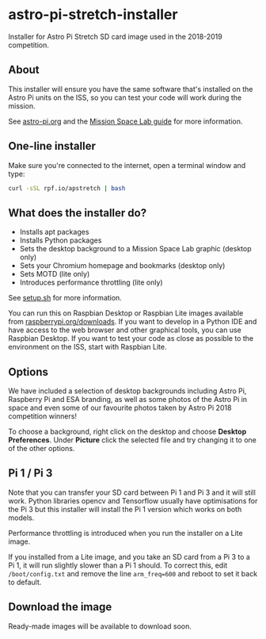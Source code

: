 # astro-pi-stretch-installer

Installer for Astro Pi Stretch SD card image used in the 2018-2019 competition.

## About

This installer will ensure you have the same software that's installed on the
Astro Pi units on the ISS, so you can test your code will work during the
mission.

See [astro-pi.org](https://astro-pi.org/) and the
[Mission Space Lab guide](http://rpf.io/ap-msl-guide) for more information.

## One-line installer

Make sure you're connected to the internet, open a terminal window and type:

```bash
curl -sSL rpf.io/apstretch | bash
```

## What does the installer do?

- Installs apt packages
- Installs Python packages
- Sets the desktop background to a Mission Space Lab graphic (desktop only)
- Sets your Chromium homepage and bookmarks (desktop only)
- Sets MOTD (lite only)
- Introduces performance throttling (lite only)

See [setup.sh](setup.sh) for more information.

You can run this on Raspbian Desktop or Raspbian Lite images available from
[raspberrypi.org/downloads](https://www.raspberrypi.org/downloads/). If you
want to develop in a Python IDE and have access to the web browser and other
graphical tools, you can use Raspbian Desktop. If you want to test your code
as close as possible to the environment on the ISS, start with Raspbian Lite.

## Options

We have included a selection of desktop backgrounds including Astro Pi,
Raspberry Pi and ESA branding, as well as some photos of the Astro Pi in space
and even some of our favourite photos taken by Astro Pi 2018 competition
winners!

To choose a background, right click on the desktop and choose **Desktop
Preferences**. Under **Picture** click the selected file and try changing it
to one of the other options.

## Pi 1 / Pi 3

Note that you can transfer your SD card between Pi 1 and Pi 3 and it will still
work. Python libraries opencv and Tensorflow usually have optimisations for the
Pi 3 but this installer will install the Pi 1 version which works on both models.

Performance throttling is introduced when you run the installer on a Lite image.

If you installed from a Lite image, and you take an SD card from a Pi 3 to a Pi 1,
it will run slightly slower than a Pi 1 should. To correct this, edit
`/boot/config.txt` and remove the line `arm_freq=600` and reboot to set it back to
default.

## Download the image

Ready-made images will be available to download soon.
